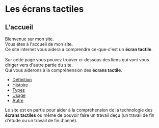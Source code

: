 # Les écrans tactiles
## L'accueil
Bienvenue sur mon site.\
Vous étes à l'accueil de mon site.\
Ce site internet vous aidera a comprendre ce-que-c'est un **écran tactile**.\
\
Sur cette page vous pouvez trouver ci-dessous des liens qui vont vous diriger vers d'autre partie du site.\
Qui vous aiderons à la compréhension des **écrans tactile**.

- [Définition](definition.md)
- [Histoire](histoire.md)
- [Types](types.md)
- [Usage](usage.md)
- [Autre](autre.md)


Le site est en partie pour aider à la compréhension de la technologie des **écrans tactiles** ou même de pouvoir faire un travail deçu (un travail de fin d'étude ou un travail de fin d'anné).
